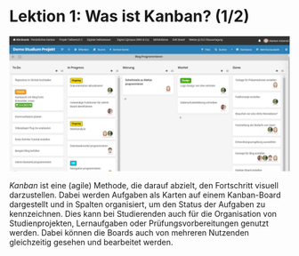 # Lektion 1: Was ist Kanban? (1/2)

![Zu sehen ist ein Beispiel WeKan Board auf dem ein Kanban erstellt wurde. Spalten heißten bspw. In Arbeit, um den Status der darin liegenden Aufgaben wiederzugeben. Die Spalten tragen die Namen To Do, In Arbeit, Störung, Wartet und Fertig.](/images/Wekan_Beispiel_kanban.jpg)

*Kanban* ist eine (agile) Methode, die darauf abzielt, den Fortschritt visuell darzustellen. Dabei werden Aufgaben als Karten auf einem Kanban-Board dargestellt und in Spalten organisiert, um den Status der Aufgaben zu kennzeichnen. Dies kann bei Studierenden auch für die Organisation von Studienprojekten, Lernaufgaben oder Prüfungsvorbereitungen genutzt werden. Dabei können die Boards auch von mehreren Nutzenden gleichzeitig gesehen und bearbeitet werden.